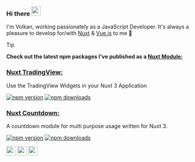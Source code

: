 ### Hi there <a><img src="https://media.giphy.com/media/hvRJCLFzcasrR4ia7z/giphy.gif" width=25></a>
I'm Volkan, working passionately as a JavaScript Developer. 
It's always a pleasure to develop for/with [Nuxt](https://github.com/nuxt/) & [Vue.js](https://github.com/vuejs) to me 💚

> [!TIP]  
> **Check out the latest npm packages I've published as a [Nuxt Module:](https://github.com/nuxt/modules)**
> ### [Nuxt TradingView:](https://github.com/volkanakkus/nuxt-tradingview/)  
>Use the TradingView Widgets in your Nuxt 3 Application    
>
>[![npm version][tradingview-npm-version-src]][tradingview-npm-version-href] [![npm downloads][tradingview-npm-downloads-src]][tradingview-npm-downloads-href]
>### [Nuxt Countdown:](https://github.com/volkanakkus/nuxt-countdown/)  
>A countdown module for multi purpose usage written for Nuxt 3.  
>  
>[![npm version][countdown-npm-version-src]][countdown-npm-version-href] [![npm downloads][countdown-npm-downloads-src]][countdown-npm-downloads-href]


<p><a href="https://www.twitter.com/volkanakks" target="_blank"><img src="https://img.shields.io/badge/twitter-%231DA1F2.svg?&style=for-the-badge&logo=twitter&logoColor=white" height=25></a> <a href="https://www.linkedin.com/in/volkanakks" target="_blank"><img src="https://img.shields.io/badge/linkedin-%230077B5.svg?&style=for-the-badge&logo=linkedin&logoColor=white" height=25></a> <a href="https://volkanakkus.com/" target="_blank"><img src="https://visitor-badge.laobi.icu/badge?page_id=volkanakkus" height=25/> </a>
</p>
<p>
<!-- 
<a href="https://www.instagram.com/volkanakks/"><img src="https://img.shields.io/badge/instagram-%23E4405F.svg?&style=for-the-badge&logo=instagram&logoColor=white" height=25></a> -->

<!-- Badges -->
[tradingview-npm-version-src]: https://img.shields.io/npm/v/nuxt-tradingview/latest.svg?style=flat&colorA=020420&colorB=00DC82
[tradingview-npm-version-href]: https://npmjs.com/package/nuxt-tradingview

[tradingview-npm-downloads-src]: https://img.shields.io/npm/dm/nuxt-tradingview.svg?style=flat&colorA=020420&colorB=00DC82
[tradingview-npm-downloads-href]: https://npmjs.com/package/nuxt-tradingview

[countdown-npm-version-src]: https://img.shields.io/npm/v/nuxt-countdown/latest.svg?style=flat&colorA=020420&colorB=00DC82
[countdown-npm-version-href]: https://npmjs.com/package/nuxt-countdown

[countdown-npm-downloads-src]: https://img.shields.io/npm/dm/nuxt-countdown.svg?style=flat&colorA=020420&colorB=00DC82
[countdown-npm-downloads-href]: https://npmjs.com/package/nuxt-countdown
